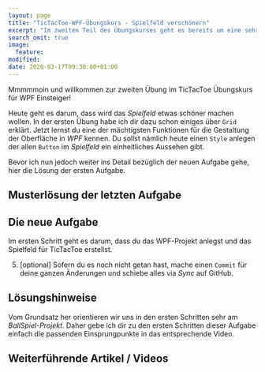 ```yaml
---
layout: page
title: "TicTacToe-WPF-Übungskurs - Spielfeld verschönern"
excerpt: "Im zweiten Teil des Übungskurses geht es bereits um eine sehr mächtige Funktion von WPF. Du verschönerst die Buttons mithilfe eines Styles."
search_omit: true
image:
  feature: 
modified:
date: 2020-03-17T09:30:00+01:00
---
```


Mmmmmoin und willkommen zur zweiten Übung im TicTacToe Übungskurs für WPF Einsteiger!

Heute geht es darum, dass wird das *Spielfeld* etwas schöner machen wollen. In der ersten Übung habe ich dir dazu schon einiges über `Grid` erklärt. Jetzt lernst du eine der mächtigsten Funktionen für die Gestaltung der Oberfläche in *WPF* kennen. Du sollst nämlich heute einen `Style` anlegen der allen `Button` im *Spielfeld* ein einheitliches Aussehen gibt.

Bevor ich nun jedoch weiter ins Detail bezüglich der neuen Aufgabe gehe, hier die Lösung der ersten Aufgabe.

## Musterlösung der letzten Aufgabe

## Die neue Aufgabe
Im ersten Schritt geht es darum, dass du das WPF-Projekt anlegst und das Spielfeld für TicTacToe erstellst.

5. [optional] Sofern du es noch nicht getan hast, mache einen `Commit` für deine ganzen Änderungen und schiebe alles via *Sync* auf GitHub.

## Lösungshinweise
Vom Grundsatz her orientieren wir uns in den ersten Schritten sehr am *BallSpiel-Projekt*. Daher gebe ich dir zu den ersten Schritten dieser Aufgabe einfach die passenden Einsprungpunkte in das entsprechende Video.

## Weiterführende Artikel / Videos